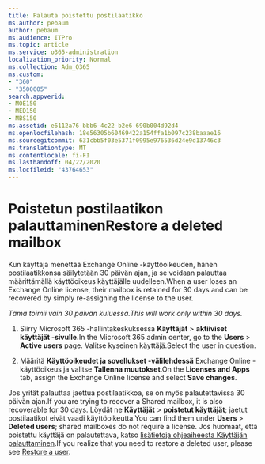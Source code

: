 ```yaml
---
title: Palauta poistettu postilaatikko
ms.author: pebaum
author: pebaum
ms.audience: ITPro
ms.topic: article
ms.service: o365-administration
localization_priority: Normal
ms.collection: Adm_O365
ms.custom:
- "360"
- "3500005"
search.appverid:
- MOE150
- MED150
- MBS150
ms.assetid: e6112a76-bbb6-4c22-b2e6-690b004d92d4
ms.openlocfilehash: 18e56305b60469422a154ffa1b097c238baaae16
ms.sourcegitcommit: 631cbb5f03e5371f0995e976536d24e9d13746c3
ms.translationtype: MT
ms.contentlocale: fi-FI
ms.lasthandoff: 04/22/2020
ms.locfileid: "43764653"
---
```

# <a name="restore-a-deleted-mailbox"></a><span data-ttu-id="caa5f-102">Poistetun postilaatikon palauttaminen</span><span class="sxs-lookup"><span data-stu-id="caa5f-102">Restore a deleted mailbox</span></span>

<span data-ttu-id="caa5f-103">Kun käyttäjä menettää Exchange Online -käyttöoikeuden, hänen postilaatikkonsa säilytetään 30 päivän ajan, ja se voidaan palauttaa määrittämällä käyttöoikeus käyttäjälle uudelleen.</span><span class="sxs-lookup"><span data-stu-id="caa5f-103">When a user loses an Exchange Online license, their mailbox is retained for 30 days and can be recovered by simply re-assigning the license to the user.</span></span>
  
 <span data-ttu-id="caa5f-104">*Tämä toimii vain 30 päivän kuluessa.*</span><span class="sxs-lookup"><span data-stu-id="caa5f-104">*This will work only within 30 days.*</span></span>  
  
1. <span data-ttu-id="caa5f-105">Siirry Microsoft 365 -hallintakeskuksessa **Käyttäjät** \> **aktiiviset käyttäjät -sivulle.**</span><span class="sxs-lookup"><span data-stu-id="caa5f-105">In the Microsoft 365 admin center, go to the **Users** \> **Active users** page.</span></span> <span data-ttu-id="caa5f-106">Valitse kyseinen käyttäjä.</span><span class="sxs-lookup"><span data-stu-id="caa5f-106">Select the user in question.</span></span>

2. <span data-ttu-id="caa5f-107">Määritä **Käyttöoikeudet ja sovellukset -välilehdessä** Exchange Online -käyttöoikeus ja valitse **Tallenna muutokset**.</span><span class="sxs-lookup"><span data-stu-id="caa5f-107">On the **Licenses and Apps** tab, assign the Exchange Online license and select **Save changes**.</span></span>

<span data-ttu-id="caa5f-108">Jos yrität palauttaa jaettua postilaatikkoa, se on myös palautettavissa 30 päivän ajan.</span><span class="sxs-lookup"><span data-stu-id="caa5f-108">If you are trying to recover a Shared mailbox, it is also recoverable for 30 days.</span></span> <span data-ttu-id="caa5f-109">Löydät ne **Käyttäjät** \> **poistetut käyttäjät**; jaetut postilaatikot eivät vaadi käyttöoikeutta.</span><span class="sxs-lookup"><span data-stu-id="caa5f-109">You can find them under **Users** \> **Deleted users**; shared mailboxes do not require a license.</span></span> <span data-ttu-id="caa5f-110">Jos huomaat, että poistettu käyttäjä on palautettava, katso [lisätietoja ohjeaiheesta Käyttäjän palauttaminen](https://docs.microsoft.com/office365/admin/add-users/restore-user).</span><span class="sxs-lookup"><span data-stu-id="caa5f-110">If you realize that you need to restore a deleted user, please see [Restore a user](https://docs.microsoft.com/office365/admin/add-users/restore-user).</span></span>
  